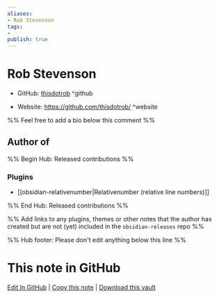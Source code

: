 ```yaml
---
aliases:
- Rob Stevenson
tags:
- 
publish: true
---
```


# Rob Stevenson

- GitHub: [thisdotrob](https://github.com/thisdotrob/) ^github
<!-- - Discord: `@` ^discord-->
- Website: <https://github.com/thisdotrob/> ^website
<!-- - [[Publish sites|Publish site]]: <https://> ^publish-->

%% Feel free to add a bio below this comment %%


## Author of

%% Begin Hub: Released contributions %%
### Plugins
- [[obsidian-relativenumber|Relativenumber (relative line numbers)]]

%% End Hub: Released contributions %%

%% Add links to any plugins, themes or other notes that the author has created but are not (yet) included in the `obsidian-releases` repo %%

<!--
### Unlisted plugins
-->

<!--
### Others
-->

<!--
## Sponsor this author
-->

<!-- - [[GitHub sponsors]]: [Sponsor @thisdotrob on GitHub Sponsors](https://github.com/sponsors/thisdotrob) ^github-sponsor-->
<!-- - [[Buy me a coffee]]: <https://> ^buy-me-a-coffee-->
<!-- - [[PayPal]]: <https://> ^paypal-->
<!-- - [[Patreon]]: <https://> ^patreon-->

<!--
## Follow this author
-->

<!-- - [[YouTube Channels|On YouTube]]: <https://> ^youtube-->
<!-- - Twitter: <https://> ^twitter-->
<!-- - ... -->

%% Hub footer: Please don't edit anything below this line %%

# This note in GitHub

<span class="git-footer">[Edit In GitHub](https://github.dev/obsidian-community/obsidian-hub/blob/main/01%20-%20Community/People/thisdotrob.md "git-hub-edit-note") | [Copy this note](https://raw.githubusercontent.com/obsidian-community/obsidian-hub/main/01%20-%20Community/People/thisdotrob.md "git-hub-copy-note") | [Download this vault](https://github.com/obsidian-community/obsidian-hub/archive/refs/heads/main.zip "git-hub-download-vault") </span>
